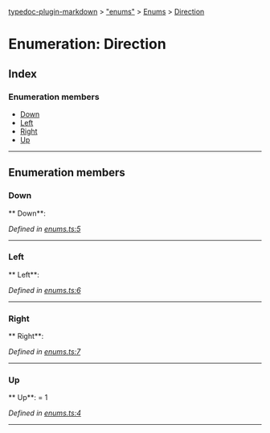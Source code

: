[typedoc-plugin-markdown](../README.md) > ["enums"](../modules/_enums_.md) > [Enums](../modules/_enums_.enums.md) > [Direction](../enums/_enums_.enums.direction.md)



# Enumeration: Direction

## Index

### Enumeration members

* [Down](_enums_.enums.direction.md#down)
* [Left](_enums_.enums.direction.md#left)
* [Right](_enums_.enums.direction.md#right)
* [Up](_enums_.enums.direction.md#up)



---
## Enumeration members
<a id="down"></a>

###  Down

** Down**:   

*Defined in [enums.ts:5](https://github.com/tgreyjs/typedoc-plugin-markdown/blob/bb94e89/tests/src/enums.ts#L5)*





___

<a id="left"></a>

###  Left

** Left**:   

*Defined in [enums.ts:6](https://github.com/tgreyjs/typedoc-plugin-markdown/blob/bb94e89/tests/src/enums.ts#L6)*





___

<a id="right"></a>

###  Right

** Right**:   

*Defined in [enums.ts:7](https://github.com/tgreyjs/typedoc-plugin-markdown/blob/bb94e89/tests/src/enums.ts#L7)*





___

<a id="up"></a>

###  Up

** Up**:    = 1

*Defined in [enums.ts:4](https://github.com/tgreyjs/typedoc-plugin-markdown/blob/bb94e89/tests/src/enums.ts#L4)*





___


